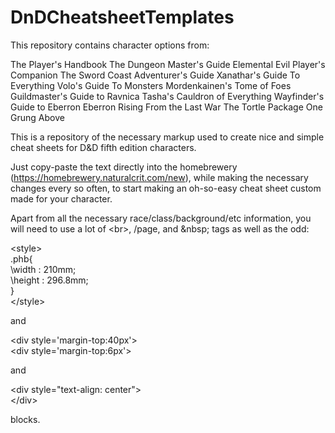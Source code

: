 # DnDCheatsheetTemplates

This repository contains character options from:

The Player's Handbook
The Dungeon Master's Guide
Elemental Evil Player's Companion
The Sword Coast Adventurer's Guide
Xanathar's Guide To Everything
Volo's Guide To Monsters
Mordenkainen's Tome of Foes
Guildmaster's Guide to Ravnica
Tasha's Cauldron of Everything
Wayfinder's Guide to Eberron
Eberron Rising From the Last War
The Tortle Package
One Grung Above




This is a repository of the necessary markup used to create nice and simple cheat sheets for D&D fifth edition characters.

Just copy-paste the text directly into the homebrewery (https://homebrewery.naturalcrit.com/new),
while making the necessary changes every so often,
to start making an oh-so-easy cheat sheet custom made for your character.


Apart from all the necessary race/class/background/etc information, you will need to use a lot of \<br>, \/page, and \&nbsp; tags
as well as the odd:

\<style>
<br>  \.phb{
<br>    \width : 210mm;
<br>    \height : 296.8mm;
<br>  \}
<br>\</style>

and

\<div style='margin-top:40px'></div>
<br>\<div style='margin-top:6px'></div>

and

\<div style="text-align: center">
<br>\</div>


blocks.

